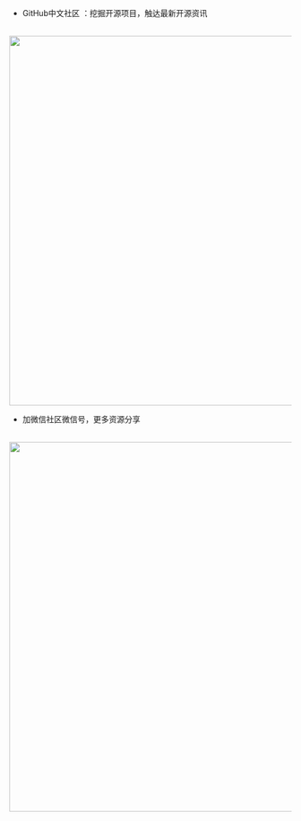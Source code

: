 
* GitHub中文社区 ：挖掘开源项目，触达最新开源资讯

<br><img src="https://github.com/GithubChineseCommunity/images/blob/master/gongzhonghao.png" width=1000 height=660>


* 加微信社区微信号，更多资源分享

<br><img src="https://github.com/GithubChineseCommunity/images/blob/master/weixinhao.png?raw=true" width=1000 height=660>
